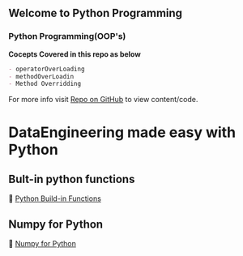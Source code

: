## Welcome to Python Programming

### Python Programming(OOP's)

**Cocepts Covered in this repo as below**
```markdown
- operatorOverLoading
- methodOverLoadin
- Method Overridding
```

For more info visit [Repo on GitHub](https://github.com/jthiruveedula/PythonProgramming) to view content/code.

# DataEngineering made easy with Python
## Bult-in python functions
🎯
<a href="https://github.com/jthiruveedula/PythonProgramming/blob/master/DataEngineering/Built-In.md">Python Build-in Functions </a>

## Numpy for Python
🚦
<a href="https://github.com/jthiruveedula/PythonProgramming/blob/master/DataEngineering/numpy.md">Numpy for Python</a>
